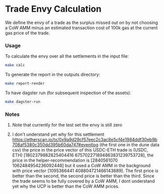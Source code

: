 # Trade Envy Calculation

We define the envy of a trade as the surplus missed out on by not choosing a CoW AMM minus
an estimated transaction cost of 100k gas at the current gas price of the trade.

### Usage

To calculate the envy over all the settlements in the input file:
```bash
make calc
```

To generate the report in the outputs directory:
```bash
make report-render
```


To have dagster run (for subsequent inspection of the assets):
```bash
make dagster-run
```

### Notes
1. Note that currently for the test set the envy is still zero

2. I don't understand yet why for this settlement https://etherscan.io/tx/0x9a9d29cf57eec2c3ac8e5cf4e1984ddf30eb9b708af5380c350dd395b60da747#eventlog (the first one in the dune data csv) 
the price in the price vector of this USDC-ETH trade is (USDC, ETH) [1802379882825404416 675702271894863831239753728], the price in the helper-recommendation is [2840561070 1062484954236092448]
but it used a CoW AMM in the background with price vector [1095366441 408804721466143689].
The first price is better than the second, the second price is better than the third. Since the trade seems to be fully covered by a CoW AMM, I dont understand yet why the UCP is better than the CoW AMM prices.
